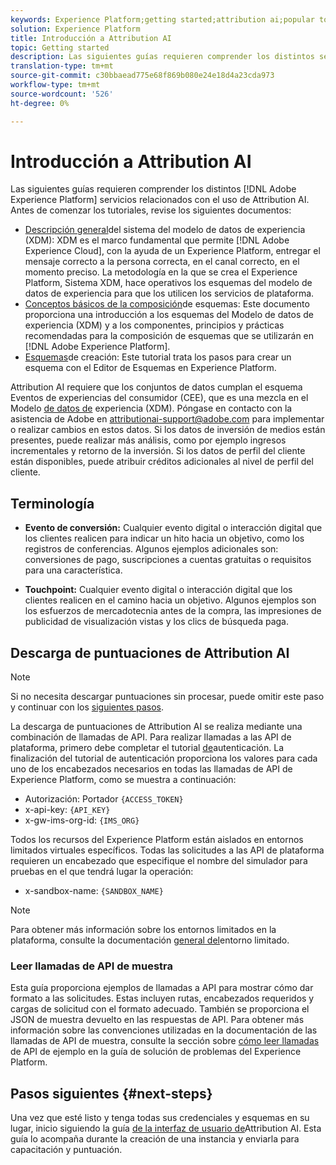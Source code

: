 ```yaml
---
keywords: Experience Platform;getting started;attribution ai;popular topics
solution: Experience Platform
title: Introducción a Attribution AI
topic: Getting started
description: Las siguientes guías requieren comprender los distintos servicios de Adobe Experience Platform que se utilizan para utilizar Attribution AI. Antes de comenzar los tutoriales, revise los siguientes documentos.
translation-type: tm+mt
source-git-commit: c30bbaead775e68f869b080e24e18d4a23cda973
workflow-type: tm+mt
source-wordcount: '526'
ht-degree: 0%

---
```



# Introducción a Attribution AI

Las siguientes guías requieren comprender los distintos [!DNL Adobe Experience Platform] servicios relacionados con el uso de Attribution AI. Antes de comenzar los tutoriales, revise los siguientes documentos:

- [Descripción general](../../xdm/home.md)del sistema del modelo de datos de experiencia (XDM): XDM es el marco fundamental que permite [!DNL Adobe Experience Cloud], con la ayuda de un Experience Platform, entregar el mensaje correcto a la persona correcta, en el canal correcto, en el momento preciso. La metodología en la que se crea el Experience Platform, Sistema XDM, hace operativos los esquemas del modelo de datos de experiencia para que los utilicen los servicios de plataforma.
- [Conceptos básicos de la composición](../../xdm/schema/composition.md)de esquemas: Este documento proporciona una introducción a los esquemas del Modelo de datos de experiencia (XDM) y a los componentes, principios y prácticas recomendadas para la composición de esquemas que se utilizarán en [!DNL Adobe Experience Platform].
- [Esquemas](../../xdm/tutorials/create-schema-ui.md)de creación: Este tutorial trata los pasos para crear un esquema con el Editor de Esquemas en Experience Platform.

Attribution AI requiere que los conjuntos de datos cumplan el esquema Eventos de experiencias del consumidor (CEE), que es una mezcla en el Modelo [de datos de](../../xdm/home.md) experiencia (XDM). Póngase en contacto con la asistencia de Adobe en attributionai-support@adobe.com para implementar o realizar cambios en estos datos. Si los datos de inversión de medios están presentes, puede realizar más análisis, como por ejemplo ingresos incrementales y retorno de la inversión. Si los datos de perfil del cliente están disponibles, puede atribuir créditos adicionales al nivel de perfil del cliente.

## Terminología

- **Evento de conversión:** Cualquier evento digital o interacción digital que los clientes realicen para indicar un hito hacia un objetivo, como los registros de conferencias. Algunos ejemplos adicionales son: conversiones de pago, suscripciones a cuentas gratuitas o requisitos para una característica.

- **Touchpoint:** Cualquier evento digital o interacción digital que los clientes realicen en el camino hacia un objetivo. Algunos ejemplos son los esfuerzos de mercadotecnia antes de la compra, las impresiones de publicidad de visualización vistas y los clics de búsqueda paga.

## Descarga de puntuaciones de Attribution AI

>[!NOTE]
>
>Si no necesita descargar puntuaciones sin procesar, puede omitir este paso y continuar con los [siguientes pasos](#next-steps).

La descarga de puntuaciones de Attribution AI se realiza mediante una combinación de llamadas de API. Para realizar llamadas a las API de plataforma, primero debe completar el tutorial [de](../../tutorials/authentication.md)autenticación. La finalización del tutorial de autenticación proporciona los valores para cada uno de los encabezados necesarios en todas las llamadas de API de Experience Platform, como se muestra a continuación:

- Autorización: Portador `{ACCESS_TOKEN}`
- x-api-key: `{API_KEY}`
- x-gw-ims-org-id: `{IMS_ORG}`

Todos los recursos del Experience Platform están aislados en entornos limitados virtuales específicos. Todas las solicitudes a las API de plataforma requieren un encabezado que especifique el nombre del simulador para pruebas en el que tendrá lugar la operación:

- x-sandbox-name: `{SANDBOX_NAME}`

>[!NOTE]
>
>Para obtener más información sobre los entornos limitados en la plataforma, consulte la documentación [general del](../../sandboxes/home.md)entorno limitado.

### Leer llamadas de API de muestra

Esta guía proporciona ejemplos de llamadas a API para mostrar cómo dar formato a las solicitudes. Estas incluyen rutas, encabezados requeridos y cargas de solicitud con el formato adecuado. También se proporciona el JSON de muestra devuelto en las respuestas de API. Para obtener más información sobre las convenciones utilizadas en la documentación de las llamadas de API de muestra, consulte la sección sobre [cómo leer llamadas](../../landing/troubleshooting.md) de API de ejemplo en la guía de solución de problemas del Experience Platform.

## Pasos siguientes {#next-steps}

Una vez que esté listo y tenga todas sus credenciales y esquemas en su lugar, inicio siguiendo la guía [de la interfaz de usuario de](./user-guide.md)Attribution AI. Esta guía lo acompaña durante la creación de una instancia y enviarla para capacitación y puntuación.